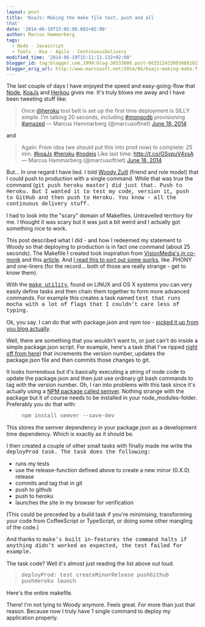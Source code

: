 ```yaml
---
layout: post
title: 'KoaJs: Making the make file test, push and all
that'
date: '2014-06-19T15:05:00.002+02:00'
author: Marcus Hammarberg
tags:
  - Node - Javascript
  - Tools - Koa - Agile - ContinuousDelivery
modified_time: '2014-06-19T15:11:11.132+02:00'
blogger_id: tag:blogger.com,1999:blog-36533086.post-6635224330936661017
blogger_orig_url: http://www.marcusoft.net/2014/06/koajs-making-make-file-test-push-and.html
---
```



<div dir="ltr" style="text-align: left;" trbidi="on">

The last couple of days I have enjoyed the speed and easy-going-flow
that <a href="http://nodejs.org/" target="_blank">Node</a>,
<a href="http://koajs.com/" target="_blank">KoaJs</a> and
<a href="http://www.heroku.com/" target="_blank">Herkou</a> gives me.
It's truly blows me away and I have been tweeting stuff like:

> Once [@heroku](https://twitter.com/heroku) tool belt is set up the
> first time deployment is SILLY simple. I’m talking 20 seconds,
> including
> [\#mongodb](https://twitter.com/search?q=%23mongodb&src=hash)
> provisioning
> [\#amazed](https://twitter.com/search?q=%23amazed&src=hash)
> — Marcus Hammarberg (@marcusoftnet) [June 18,
> 2014](https://twitter.com/marcusoftnet/statuses/479243915606781954)

and

> Again: From idea (we should put this into prod now) to complete: 25
> min. [\#koaJs](https://twitter.com/search?q=%23koaJs&src=hash)
> [\#heroku](https://twitter.com/search?q=%23heroku&src=hash)
> [\#nodejs](https://twitter.com/search?q=%23nodejs&src=hash) Like last
> time: <http://t.co/GSvpuV4xsA>
> — Marcus Hammarberg (@marcusoftnet) [June 18,
> 2014](https://twitter.com/marcusoftnet/statuses/479247826224832513)

But... In one regard I have lied. I told
<a href="https://twitter.com/WoodyZuill" target="_blank">Woody Zuill</a>
(friend and role model) that I could push to production with a single
command. While that was true the command (<span
style="font-family: Courier New, Courier, monospace;">git push heroku
master) did just that. Push to Heroku. But I wanted it to test my
code, version it, push to GitHub and then push to Heroku. You know - all
the continuous delivery stuff.

I had to look into the "scary" domain of Makefiles. Untravelled
territory for me. I thought it was scary but it was just a bit weird and
I actually got something nice to work.

This post described what I did - and how I redeemed my statement to
Woody so that deploying to production is in fact one command (about 25
seconds).
The Makefile I created took inspiration from
<a href="https://github.com/visionmedia/co-monk"
target="_blank">VisionMedia's in co-monk</a> and this <a
href="http://andreypopp.com/posts/2013-05-16-makefile-recipes-for-node-js.html"
target="_blank">article</a>. And
<a href="http://chrisadams.me.uk/2012/10/21/understanding-make/"
target="_blank">I read this to sort out some quirks</a>, like .PHONY and
one-liners (for the record... both of those are really strange - get to
know them).

With the <a href="http://en.wikipedia.org/wiki/Make_(software)"
target="_blank"><span
style="font-family: Courier New, Courier, monospace;">make
utility</a>, found on LINUX and OS X systems you can very easily define
tasks and then chain them together to form more advanced commands. For
example this creates a task named <span
style="font-family: Courier New, Courier, monospace;">test that
runs <span
style="font-family: Courier New, Courier, monospace;">mocha with
a lot of flags that I couldn't care less of typing.


Ok, you say. I can do that with package.json and npm too -
<a href="http://www.marcusoft.net/2014/02/mnb-packagejson.html"
target="_blank">picked it up from you blog actually</a>.

Well, there are something that you wouldn't want to, or just can't do
inside a simple package.json script. For example, here's a task (that
I've ripped <a
href="http://andreypopp.com/posts/2013-05-16-makefile-recipes-for-node-js.html"
target="_blank">right off from here</a>) that increments the version
number, updates the package.json file and then commits those changes to
git.


It looks horrendous but it's basically executing a string of node code
to update the package.json and then just use ordinary git bash commands
to tag with the version number.
Oh, I ran into problems with this task since it's actually using a
<a href="https://www.npmjs.org/package/semver" target="_blank">NPM
package called semver</a>. Nothing strange with the package but it of
course needs to be installed in your node_modules-folder. Preferably you
do that with:

> <span style="font-family: Courier New, Courier, monospace;">npm
> install semver --save-dev

This stores the semver dependency in your package.json as a development
time dependency. Which is exactly as it should be.

I then created a couple of other small tasks with finally made me write
the <span
style="font-family: Courier New, Courier, monospace;">deployProd task.
The task does the following:

-   runs my tests
-   use the release-function defined above to create a new minor (0.X.0)
    release
-   commits and tag that in git
-   push to github
-   push to heroku
-   launches the site in my browser for verification

<div>

(This could be preceded by a build task if you're minimising,
transforming your code from CoffeeScript or TypeScript, or doing some
other mangling of the code.)

And thanks to <span
style="font-family: Courier New, Courier, monospace;">make's
built in-features the command halts if anything didn't worked as
expected, the test failed for example.

The task code? Well it's almost just reading the list above out loud.

</div>

> <span
> style="font-family: Courier New, Courier, monospace;">deployProd: test
> createMinorRelease pushGithub pushHeroku launch

Here's the entire makefile.


There! I'm not lying to Woody anymore. Feels great. For more than just
that reason. Because now I truly have 1 single command to deploy my
application properly. 

</div>
